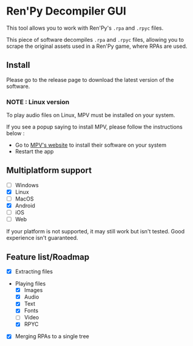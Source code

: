 # Ren'Py Decompiler GUI

This tool allows you to work with Ren'Py's `.rpa` and `.rpyc` files.

This piece of software decompiles `.rpa` and `.rpyc` files, 
allowing you to scrape the original assets used in a Ren'Py game, where RPAs are used.

## Install
Please go to the release page to download the latest version of the software.

### NOTE : Linux version
To play audio files on Linux, MPV must be installed on your system. 

If you see a popup saying to install MPV, please follow the instructions below :
- Go to [MPV's website](https://mpv.io/installation/) to install their software on your system 
- Restart the app

## Multiplatform support
- [ ] Windows
- [x] Linux
- [ ] MacOS
- [x] Android
- [ ] iOS
- [ ] Web

If your platform is not supported, it may still work but isn't tested. Good experience isn't guaranteed.

## Feature list/Roadmap
- [x] Extracting files
- Playing files
  - [x] Images
  - [x] Audio
  - [x] Text
  - [x] Fonts
  - [ ] Video
  - [x] RPYC
- [x] Merging RPAs to a single tree
